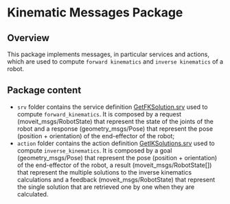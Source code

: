 # Kinematic Messages Package

## Overview

This package implements messages, in particular services and actions, which are used to compute `forward kinematics` and `inverse kinematics` of a robot.

## Package content

* ```srv``` folder contains the service definition [GetFKSolution.srv](./srv/GetFKSolution.srv) used to compute `forward_kinematics`. It is composed by a request (moveit_msgs/RobotState) that represent the state of the joints of the robot and a response (geometry_msgs/Pose) that represent the pose (position + orientation) of the end-effector of the robot;
* ```action``` folder contains the action definition [GetIKSolutions.srv](./action/GetIKSolutions.action) used to compute `inverse_kinematics`. It is composed by a goal (geometry_msgs/Pose) that represent the pose (position + orientation) of the end-effector of the robot, a result (moveit_msgs/RobotState[]) that represent the multiple solutions to the inverse kinematics calculations and a feedback (moveit_msgs/RobotState) that represent the single solution that are retrieved one by one when they are calculated.
